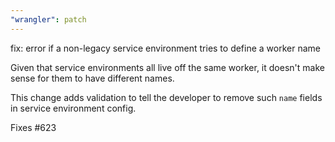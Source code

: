 ```yaml
---
"wrangler": patch
---
```


fix: error if a non-legacy service environment tries to define a worker name

Given that service environments all live off the same worker, it doesn't make sense
for them to have different names.

This change adds validation to tell the developer to remove such `name` fields in
service environment config.

Fixes #623
